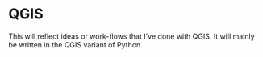 # QGIS
This will reflect ideas or work-flows that I've done with QGIS. It will mainly be written in the QGIS variant of Python.
